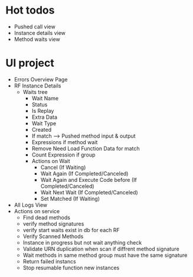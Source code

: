 ﻿# Hot todos
* Pushed call view
* Instance details view
* Method waits view
# UI project
* Errors Overview Page
* RF Instance Details
	* Waits tree
		* Wait Name
		* Status
		* Is Replay
		* Extra Data
		* Wait Type
		* Created
		* If match --> Pushed method input & output
		* Expressions if method wait
		* Remove Need Load Function Data for match
		* Count Expression if group
		* Actions on Wait 
			* Cancel (If Waiting)
			* Wait Again (If Completed/Canceled)
			* Wait Again and Execute Code before (If Completed/Canceled)
			* Wait Next Wait (If Completed/Canceled)
			* Set Matched (If Waiting)
* All Logs View
* Actions on service
	* Find dead methods
	* verify method signatures
	* verify start waits exist in db for each RF
	* Verify Scanned Methods 
	* Instance in progress but not wait anything check
	* Validate URN duplication when scan if diffrent method signature
	* Wait methods in same method group must have the same signature
	* Return failed instancs
	* Stop resumable function new instances